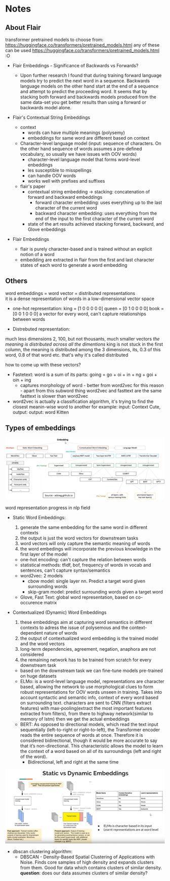 # Notes


## About Flair
transformer pretrained models to choose from: https://huggingface.co/transformers/pretrained_models.html
any of these can be used https://huggingface.co/transformers/pretrained_models.html  :O
* Flair Embeddings - Significance of Backwards vs Forwards?
    * Upon further research I found that during training forward language models try to predict the next word in a 
    sequence. Backwards language models on the other hand start at the end of a sequence and attempt to predict the
    proceeding word. It seems that by stacking both forward and backwards models produced from the same data-set you 
    get better results than using a forward or backwards model alone.
    
 * Flair's Contextual String Embeddings
    * context
        * words can have multiple meanings (polysemy)
        * embeddings for same word are different based on context
    * Character-level language model (input: sequence of characters. On the other hand sequence of words assumes 
    a pre-defined vocabulary, so usually we have issues with OOV words)
        * character-level language model that forms word-level enbeddings
        * les susceptible to misspellings
        * can handle OOV words
        * works well with prefixes and suffixes
    * flair's paper
        * contextual string embedding -> stacking: concatenation of forward and backward embeddings
            * forward character embedding: uses everything up to the last character of the current word
            * backward character embedding: uses everything from the end of the input to the first character of the 
            current word
        * state of the art results achieved stacking forward, backward, and Glove enbeddings
 * Flair Embeddings
    * flair is purely character-based and is trained without an explicit notion of a word
    * embedding are extracted in flair from the first and last character states of each word to generate a word embedding
 
        
## Others


word embeddings = word vector = distributed representations    
it is a dense representation of words in a low-dimensional vector space    
* one-hot representation:
king = [1 0 0 0 0 0]
queen = [0 1 0 0 0 0]
book = [0 0 1 0 0 0]
a vector for every word, can't capture relationships between words

* Distrebuted representation:

much less dimensions 2, 100, but not thousants, much smaller vectors *the meaning is distributed across all the dimentions*
king is not stuck in the first column, the meaning is distributed among the 3 dimensions, its, 0.3 of this word, 0.8 of that word etc.
that's why it's called distributed    
    
how to come up with these vectors?    
* Fastetext: word is a sum of its parts: going = go + oi + in + ng + goi + oin + ing
    * captures morphology of word - better from word2vec for this reason - apart from this subword thing word2vec and fasttext are the same
    fasttext is slower than word2vec
* word2vec is actually a classification algorithm, it's trying to find the closest meanin-wise word to another
for example: input: Context Cute, output: output: word Kitten

## Types of embeddings

![embedding_types.png](../media/embedding_types.png)

word representation progress in nlp field
* Static Word Embeddings:
    1. generate the same embedding for the same word in different contexts
    2. the output is just the word vectors for downstream tasks
    3. word vectors will only capture the semantic meaning of words
    4. the word embedings will incorporate the previous knowledge in the first layer of the model 
    * one-hot encoding: can't capture the relation between words
    * statistical methods: tfidf, bof, frequency of words in vocab and sentences, can't capture syntax/semantics
    * word2vec: 2 models
        * cbow model: single layer nn. Predict a target word given surrounding words
        * skip-gram model:  predict surrounding words given a target word
    * Glove, Fast Text: global word representation, based on co-occurence matrix

* Contextualized (Dynamic) Word Embeddings
    1. these embeddings aim at capturing word semantics in different contexts to adress the issue of polysemous and
    the context-dependent nature of words
    2. the output of contextualized word embedding is the trained model and the word vectors
    3. long-term dependencies, agreement, negation, anaphora are not considered
    4. the remaining network has to be trained from scratch for every downstream task
    * based on the downstream task we can fine-tune models pre-trained on huge datasets
    * ELMo: is a word-level language model, representations are character based, allowing the network to use
     morphological clues to form robust
    representations for OOV words unseen in training. Takes into account syntactic and semantic info, 
    context of every word based on surrounding text. characters are sent to CNN (filters extract features) 
    with max-pooling(extract the most important features extracted from filters), from there 
    to highway network(similar to memory of lstm) then we get the actual embeddings
    * BERT: As opposed to directional models, which read the text input sequentially (left-to-right or right-to-left), 
    the Transformer encoder reads the entire sequence of words at once. Therefore it is considered bidirectional, 
    though it would be more accurate to say that it’s non-directional. This characteristic allows the model to learn 
    the context of a word based on all of its surroundings (left and right of the word).
        * Bidirectional, left and right at the same time
    
![static_vs_dynamic_embeddings.png](../media/static_vs_dynamic_embeddings.png)



    


* dbscan clustering algorithm:
    * DBSCAN - Density-Based Spatial Clustering of Applications with Noise.
    Finds core samples of high density and expands clusters from them.
    Good for data which contains clusters of similar density.    
    __question__: does our data assumes clusters of similar density?
